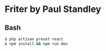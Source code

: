 # Friter by Paul Standley

## Bash

```BASH
$ php artisan preset react
$ npm install && npm run dev
```
